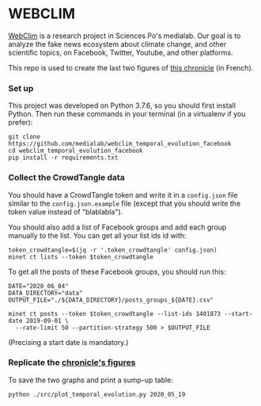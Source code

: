 # WEBCLIM

[WebClim](https://medialab.sciencespo.fr/activites/webclim/) is a research project in Sciences Po's medialab. Our goal is to analyze the fake news ecosystem about climate change, and other scientific topics, on Facebook, Twitter, Youtube, and other platforms. 

This repo is used to create the last two figures of [this chronicle](https://medialab.sciencespo.fr/actu/les-infox-sur-le-covid-sous-surveillance/) (in French).

### Set up

This project was developed on Python 3.7.6, so you should first install Python. 
Then run these commands in your terminal (in a virtualenv if you prefer):

```
git clone https://github.com/medialab/webclim_temporal_evolution_facebook
cd webclim_temporal_evolution_facebook
pip install -r requirements.txt
```

### Collect the CrowdTangle data

You should have a CrowdTangle token and write it in a `config.json` file similar to the `config.json.example` file 
(except that you should write the token value instead of "blablabla").

You should also add a list of Facebook groups and add each group manually to the list. You can get all your list ids id with:
```
token_crowdtangle=$(jq -r '.token_crowdtangle' config.json)
minet ct lists --token $token_crowdtangle
```

To get all the posts of these Facebook groups, you should run this:
```
DATE="2020_06_04"
DATA_DIRECTORY="data"
OUTPUT_FILE="./${DATA_DIRECTORY}/posts_groups_${DATE}.csv"

minet ct posts --token $token_crowdtangle --list-ids 1401873 --start-date 2019-09-01 \
  --rate-limit 50 --partition-strategy 500 > $OUTPUT_FILE
```
(Precising a start date is mandatory.)

### Replicate the [chronicle's figures](https://medialab.sciencespo.fr/actu/les-infox-sur-le-covid-sous-surveillance/)

To save the two graphs and print a sump-up table:
```
python ./src/plot_temporal_evolution.py 2020_05_19
```
